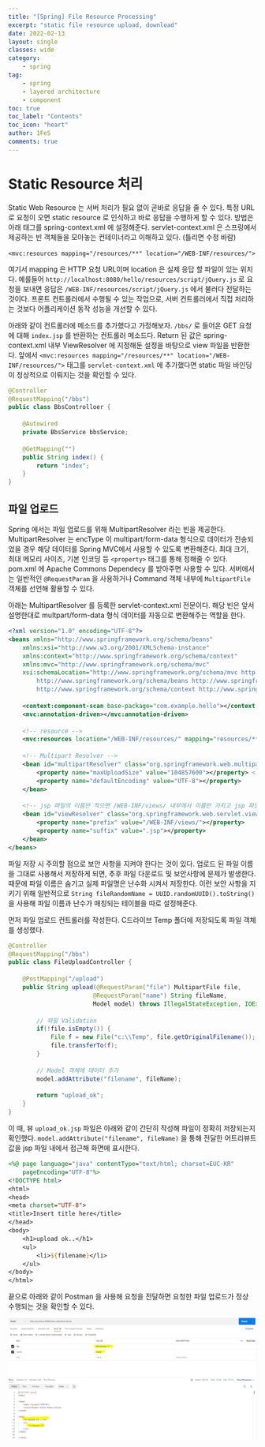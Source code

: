 ```yaml
---
title: "[Spring] File Resource Processing"
excerpt: "static file resource upload, download"
date: 2022-02-13
layout: single
classes: wide
category:
    - spring
tag:
    - spring
    - layered architecture
    - component
toc: true
toc_label: "Contents"
toc_icon: "heart"
author: 1FeS
comments: true
---
```


# Static Resource 처리

Static Web Resource 는 서버 처리가 필요 없이 곧바로 응답을 줄 수 있다. 특정 URL로 요청이 오면 static resource 로 인식하고 바로 응답을 수행하게 할 수 있다. 방법은 아래 태그를 spring-context.xml 에 설정해준다. servlet-context.xml 은 스프링에서 제공하는 빈 객체들을 모아놓는 컨테이너라고 이해하고 있다. (틀리면 수정 바람)

`<mvc:resources mapping="/resources/**" location="/WEB-INF/resources/">`

여기서 mapping 은 HTTP 요청 URL이며 location 은 실제 응답 할 파일이 있는 위치다. 예를들어 `http://localhost:8080/hello/resources/script/jQuery.js` 로 요청을 보내면 응답은 `/WEB-INF/resources/script/jQuery.js` 에서 불러다 전달하는 것이다. 프론트 컨트롤러에서 수행될 수 있는 작업으로, 서버 컨트롤러에서 직접 처리하는 것보다 어플리케이션 동작 성능을 개선할 수 있다.

아래와 같이 컨트롤러에 메소드를 추가했다고 가정해보자. `/bbs/` 로 들어온 GET 요청에 대해 `index.jsp` 를 반환하는 컨트롤러 메소드다. Return 된 값은 spring-context.xml 내부 ViewResolver 에 지정해둔 설정을 바탕으로 view 파일을 반환한다. 앞에서 `<mvc:resources mapping="/resources/**" location="/WEB-INF/resources/">` 태그를 `servlet-context.xml` 에 추가했다면 static 파일 바인딩이 정상적으로 이뤄지는 것을 확인할 수 있다.

```java
@Controller
@RequestMapping("/bbs")
public class BbsControlloer {
	
	@Autowired
	private BbsService bbsService;
	
	@GetMapping("")
	public String index() {
		return "index";
	}
}
```

## 파일 업로드

Spring 에서는 파일 업로드를 위해 MultipartResolver 라는 빈을 제공한다. MultipartResolver 는 encType 이 multipart/form-data 형식으로 데이터가 전송되었을 경우 해당 데이터를 Spring MVC에서 사용할 수 있도록 변환해준다. 최대 크기, 최대 메모리 사이즈, 기본 인코딩 등 `<property>` 태그를 통해 정해줄 수 있다. pom.xml 에 Apache Commons Dependecy 를 받아주면 사용할 수 있다. 서버에서는 일반적인 `@RequestParam` 을 사용하거나 Command 객체 내부에 `MultipartFile` 객체를 선언해 활용할 수 있다.

아래는 MultipartResolver 를 등록한 servlet-context.xml 전문이다. 해당 빈은 앞서 설명한대로 multpart/form-data 형식 데이터를 자동으로 변환해주는 역할을 한다.

```xml
<?xml version="1.0" encoding="UTF-8"?>
<beans xmlns="http://www.springframework.org/schema/beans"
	xmlns:xsi="http://www.w3.org/2001/XMLSchema-instance"
	xmlns:context="http://www.springframework.org/schema/context"
	xmlns:mvc="http://www.springframework.org/schema/mvc"
	xsi:schemaLocation="http://www.springframework.org/schema/mvc http://www.springframework.org/schema/mvc/spring-mvc-4.3.xsd
		http://www.springframework.org/schema/beans http://www.springframework.org/schema/beans/spring-beans.xsd
		http://www.springframework.org/schema/context http://www.springframework.org/schema/context/spring-context-4.3.xsd">

	<context:component-scan base-package="com.example.hello"></context:component-scan>
	<mvc:annotation-driven></mvc:annotation-driven>
	
	<!-- resource -->
	<mvc:resources location="/WEB-INF/resources/" mapping="resources/**"></mvc:resources>
	
	<!-- Multipart Resolver -->
	<bean id="multipartResolver" class="org.springframework.web.multipart.commons.CommonsMultipartResolver">
		<property name="maxUploadSize" value="104857600"></property> <!-- 10MB -->
		<property name="defaultEncoding" value="UTF-8"></property>
	</bean>
	
	<!-- jsp 파일의 이름만 적으면 /WEB-INF/views/ 내부에서 이름만 가지고 jsp 파일 요청 -->
	<bean id="viewResolver" class="org.springframework.web.servlet.view.InternalResourceViewResolver">
		<property name="prefix" value="/WEB-INF/views/"></property>
		<property name="suffix" value=".jsp"></property>
	</bean>
</beans>

```

파일 저장 시 주의할 점으로 보안 사항을 지켜야 한다는 것이 있다. 업로드 된 파일 이름을 그대로 사용해서 저장하게 되면, 추후 파일 다운로드 및 보안사항에 문제가 발생한다. 때문에 파일 이름은 숨기고 실제 파일명은 난수화 시켜서 저장한다. 이런 보안 사항을 지키기 위해 일반적으로 `String fileRandomName = UUID.randomUUID().toString()` 을 사용해 파일 이름과 난수가 매칭되는 테이블을 따로 설정해준다.

먼저 파일 업로드 컨트롤러를 작성한다. C드라이브 Temp 폴더에 저장되도록 파일 객체를 생성했다. 

```java
@Controller
@RequestMapping("/bbs")
public class FileUploadController {
	
	@PostMapping("/upload")
	public String upload(@RequestParam("file") MultipartFile file,
						@RequestParam("name") String fileName,
						Model model) throws IllegalStateException, IOException {
		
		// 파일 Validation
		if(!file.isEmpty()) {
			File f = new File("c:\\Temp", file.getOriginalFilename());
			file.transferTo(f);
		}
		
		// Model 객체에 데이터 추가
		model.addAttribute("filename", fileName);
		
		return "upload_ok";
	}
}
```

이 때, 뷰 `upload_ok.jsp` 파일은 아래와 같이 간단히 작성해 파일이 정확히 저장되는지 확인했다. `model.addAttribute("filename", fileName)` 을 통해 전달한 어트리뷰트 값을 jsp 파일 내에서 접근해 화면에 표시한다.

```jsp
<%@ page language="java" contentType="text/html; charset=EUC-KR"
    pageEncoding="UTF-8"%>
<!DOCTYPE html>
<html>
<head>
<meta charset="UTF-8">
<title>Insert title here</title>
</head>
<body>
	<h1>upload ok..</h1>
	<ul>
		<li>${filename}</li>
	</ul>
</body>
</html>
```

끝으로 아래와 같이 Postman 을 사용해 요청을 전달하면 요청한 파일 업로드가 정상 수행되는 것을 확인할 수 있다.

<img src="/_img/2022-02-13/fileupload.jpg" style="margin: auto auto;"/>